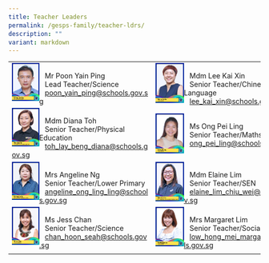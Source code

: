 ```yaml
---
title: Teacher Leaders
permalink: /gesps-family/teacher-ldrs/
description: ""
variant: markdown
---
```

|  |  |  |  |
|---|---|---|---|
<img src="/images/Mr_Poon_Yain_Ping.jpg" align="left" style="width:20%"><br>&nbsp;&nbsp;&nbsp;Mr Poon Yain Ping<br>&nbsp;&nbsp;&nbsp;Lead Teacher/Science<br>&nbsp;&nbsp;&nbsp;[poon_yain_ping@schools.gov.sg](mailto:poon_yain_ping@schools.gov.sg)|<img src="/images/Mdm_Lee_Kai_Xin.jpg" align="left" style="width:20%"><br>&nbsp;&nbsp;&nbsp;Mdm Lee Kai Xin<br>&nbsp;&nbsp;&nbsp;Senior Teacher/Chinese Language<br>&nbsp;&nbsp;&nbsp;[lee_kai_xin@schools.gov.sg](mailto:lee_kai_xin@schools.gov.sg)|
<img src="/images/Mdm%20Diana%20Toh-amended.jpg" align="left" style="width:20%"><br>&nbsp;&nbsp;&nbsp;Mdm Diana Toh<br>&nbsp;&nbsp;&nbsp;Senior Teacher/Physical Education<br>&nbsp;&nbsp;&nbsp;[toh_lay_beng_diana@schools.gov.sg](mailto:toh_lay_beng_diana@schools.gov.sg)|<img src="/images/Ms_Ong_Pei_Ling.jpg" align="left" style="width:20%"><br>&nbsp;&nbsp;&nbsp;Ms Ong Pei Ling<br>&nbsp;&nbsp;&nbsp;Senior Teacher/Maths<br>&nbsp;&nbsp;&nbsp;[ong_pei_ling@schools.gov.sg](mailto:ong_pei_ling@schools.gov.sg)|
<img src="/images/mrs%20angeline%20ng%202.jpg" align="left" style="width:20%"><br>&nbsp;&nbsp;&nbsp;Mrs Angeline Ng<br>&nbsp;&nbsp;&nbsp;Senior Teacher/Lower Primary<br>&nbsp;&nbsp;&nbsp;[angeline_ong_ling_ling@schools.gov.sg](mailto:angeline_ong_ling_ling@schools.gov.sg)|<img src="/images/ms%20elaine%20lim.jpg" align="left" style="width:20%"><br>&nbsp;&nbsp;&nbsp;Mdm Elaine Lim<br>&nbsp;&nbsp;&nbsp;Senior Teacher/SEN<br>&nbsp;&nbsp;&nbsp;[elaine_lim_chiu_wei@schools.gov.sg](mailto:elaine_lim_chiu_wei@schools.gov.sg)|
<img src="/images/ms%20jess%20chan-updated.jpg" align="left" style="width:20%"><br>&nbsp;&nbsp;&nbsp;Ms Jess Chan<br>&nbsp;&nbsp;&nbsp;Senior Teacher/Science<br>&nbsp;&nbsp;&nbsp;[chan_hoon_seah@schools.gov.sg](mailto:chan_hoon_seah@schools.gov.sg)|<img src="/images/Mrs_Margaret_Lim.jpg" align="left" style="width:20%"><br>&nbsp;&nbsp;&nbsp;Mrs Margaret Lim<br>&nbsp;&nbsp;&nbsp;Senior Teacher/Social Studies <i></i><br>&nbsp;&nbsp;&nbsp;[low_hong_mei_margaret@schools.gov.sg](mailto:low_hong_mei_margaret@schools.gov.sg)|
|  |  |  |  |